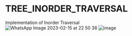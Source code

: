 # TREE_INORDER_TRAVERSAL
Implementation of Inorder Traversal
![WhatsApp Image 2023-02-15 at 22 50 38](https://user-images.githubusercontent.com/115396834/219104963-0ef24eae-bc0c-4f02-b6f1-623e705859e0.jpg)
![image](https://user-images.githubusercontent.com/115396834/219105043-71827055-5f4b-40ee-8dde-f647d2a08089.png)
